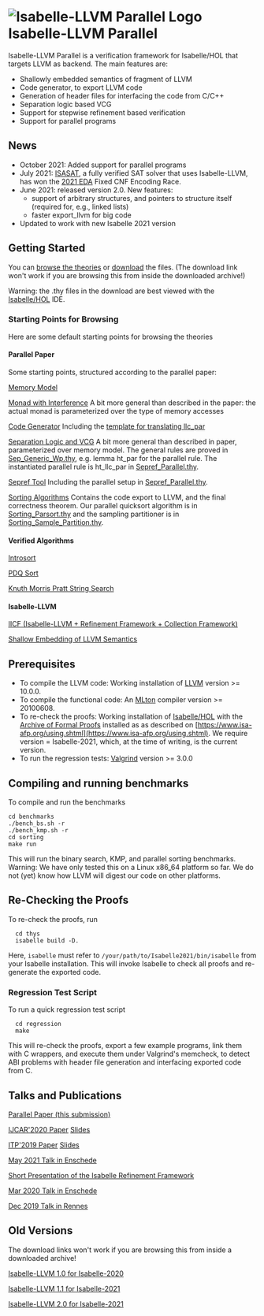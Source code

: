 <!--
  IMPORTANT: If you landed here from a downloaded archive file, go to html/index.html to view this page in a browsable form!
-->
# ![Isabelle-LLVM Parallel Logo](logo_200.png) Isabelle-LLVM Parallel

Isabelle-LLVM Parallel is a verification framework for Isabelle/HOL that targets LLVM as backend.
The main features are:

  * Shallowly embedded semantics of fragment of LLVM
  * Code generator, to export LLVM code
  * Generation of header files for interfacing the code from C/C++
  * Separation logic based VCG
  * Support for stepwise refinement based verification
  * Support for parallel programs

## News
  * October 2021: Added support for parallel programs
  * July 2021: [ISASAT](https://m-fleury.github.io/isasat/isasat.html), a fully verified SAT solver that uses Isabelle-LLVM, has won the [2021 EDA](https://www.eda-ai.org/) Fixed CNF Encoding Race.
  * June 2021: released version 2.0. New features:
    * support of arbitrary structures, and pointers to structure itself (required for, e.g., linked lists)
    * faster export_llvm for big code
  * Updated to work with new Isabelle 2021 version



## Getting Started
  You can [browse the theories](Isabelle_LLVM/) or [download](dist.tgz) the files. (The download link won't work if you are browsing this from inside the downloaded archive!)

  Warning: the .thy files in the download are best viewed with the [Isabelle/HOL](https://isabelle.in.tum.de) IDE.

<!--### Git Repository
  The project is hosted on github [https://github.com/lammich/isabelle_llvm](https://github.com/lammich/isabelle_llvm)-->

### Starting Points for Browsing
  Here are some default starting points for browsing the theories

#### Parallel Paper
  Some starting points, structured according to the parallel paper:

  [Memory Model](Isabelle_LLVM/Simple_Memory.html)

  [Monad with Interference](Isabelle_LLVM/Monad.html) A bit more general than described in the paper: the actual monad is parameterized over the type of memory accesses

  [Code Generator](Isabelle_LLVM/LLVM_Codegen.html) Including the [template for translating llc_par](Isabelle_LLVM/files/par_wrapper.tmpl.ml.html)

  [Separation Logic and VCG](Isabelle_LLVM/LLVM_VCG_Main.html) A bit more general than described in paper, parameterized over memory model.
    The general rules are proved in [Sep_Generic_Wp.thy](Isabelle_LLVM/Sep_Generic_Wp.html), e.g. lemma ht_par for the parallel rule.
    The instantiated parallel rule is ht_llc_par in [Sepref_Parallel.thy](Isabelle_LLVM/Sepref_Parallel.html).

  [Sepref Tool](Isabelle_LLVM/Sepref.html) Including the parallel setup in [Sepref_Parallel.thy](Isabelle_LLVM/Sepref_Parallel.html).

  [Sorting Algorithms](Isabelle_LLVM/Sorting_Export_Code.html) Contains the code export to LLVM, and the final correctness theorem.
  Our parallel quicksort algorithm is in [Sorting_Parsort.thy](Isabelle_LLVM/Sorting_Parsort.html)
  and the sampling partitioner is in [Sorting_Sample_Partition.thy](Isabelle_LLVM/Sorting_Sample_Partition.html).


#### Verified Algorithms
  [Introsort](Isabelle_LLVM/Sorting_Introsort.html)

  [PDQ Sort](Isabelle_LLVM/Sorting_PDQ.html)

  [Knuth Morris Pratt String Search](Isabelle_LLVM/KMP.html)

#### Isabelle-LLVM
  [IICF (Isabelle-LLVM + Refinement Framework + Collection Framework)](Isabelle_LLVM/IICF.html)

  [Shallow Embedding of LLVM Semantics](Isabelle_LLVM/LLVM_Shallow.html)


## Prerequisites
  * To compile the LLVM code: Working installation of [LLVM](http://releases.llvm.org/) version >= 10.0.0.
  * To compile the functional code: An [MLton](http://mlton.org/) compiler version >= 20100608.
  * To re-check the proofs: Working installation of [Isabelle/HOL](https://isabelle.in.tum.de) 
    with the [Archive of Formal Proofs](https://www.isa-afp.org) installed 
    as as described on [https://www.isa-afp.org/using.shtml](https://www.isa-afp.org/using.shtml). 
    We require version = Isabelle-2021, which, at the time of writing, is the current version.
  * To run the regression tests: [Valgrind](https://www.valgrind.org/) version >= 3.0.0

## Compiling and running benchmarks
  To compile and run the benchmarks

    cd benchmarks
    ./bench_bs.sh -r
    ./bench_kmp.sh -r
    cd sorting
    make run

  This will run the binary search, KMP, and parallel sorting benchmarks.
  Warning: We have only tested this on a Linux x86_64 platform so far. 
  We do not (yet) know how LLVM will digest our code on other platforms.
    
## Re-Checking the Proofs
  To re-check the proofs, run

      cd thys 
      isabelle build -D.

  Here, <code>isabelle</code> must refer to <code>/your/path/to/Isabelle2021/bin/isabelle</code> from your Isabelle installation.
  This will invoke Isabelle to check all proofs and re-generate the exported code.

### Regression Test Script
  To run a quick regression test script

      cd regression
      make

  This will re-check the proofs, export a few example programs,
  link them with C wrappers, and execute them under Valgrind's memcheck,
  to detect ABI problems with header file generation and interfacing exported code from C.


## Talks and Publications
  [Parallel Paper (this submission)](paper_llvm_par.pdf)

  [IJCAR'2020 Paper](paper_IJCAR2020.pdf) [Slides](slides_IJCAR2020.pdf)

  [ITP'2019 Paper](paper_ITP2019.pdf) [Slides](slides_ITP2019.pdf)


  [May 2021 Talk in Enschede](enschede2021.pdf)

  [Short Presentation of the Isabelle Refinement Framework](RF_pres.pdf)

  [Mar 2020 Talk in Enschede](enschede2020.pdf)

  [Dec 2019 Talk in Rennes](rennes2019.pdf)


## Old Versions
  The download links won't work if you are browsing this from inside a downloaded archive!

  [Isabelle-LLVM 1.0 for Isabelle-2020](dist-2020.tgz)

  [Isabelle-LLVM 1.1 for Isabelle-2021](dist-v1.1.tgz)

  [Isabelle-LLVM 2.0 for Isabelle-2021](dist-v2.0.tgz)



